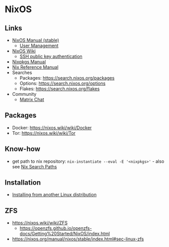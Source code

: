 # NixOS

## Links

- [NixOS Manual (stable)](https://nixos.org/manual/nixos/stable/)
  - [User Management](https://nixos.org/manual/nixos/stable/index.html#sec-user-management)
- [NixOS Wiki](https://nixos.wiki/wiki/Main_Page)
  - [SSH public key authentication](https://nixos.wiki/wiki/SSH_public_key_authentication)
- [Nixpkgs Manual](https://nixos.org/manual/nixpkgs/stable/)
- [Nix Reference Manual](https://nixos.org/manual/nix/stable/)
- Searches
  - Packages: https://search.nixos.org/packages
  - Options: https://search.nixos.org/options
  - Flakes: https://search.nixos.org/flakes
- Community
  - [Matrix Chat](https://matrix.to/#/#community:nixos.org)

## Packages

- Docker: https://nixos.wiki/wiki/Docker
- Tor: https://nixos.wiki/wiki/Tor

## Know-how

- get path to nix repository: `nix-instantiate --eval -E '<nixpkgs>'` - also see [Nix Search Paths](https://nixos.org/guides/nix-pills/nix-search-paths.html)

## Installation

- [Installing from another Linux distribution](https://nixos.org/manual/nixos/stable/#sec-installing-from-other-distro)

## ZFS

- https://nixos.wiki/wiki/ZFS
  - https://openzfs.github.io/openzfs-docs/Getting%20Started/NixOS/index.html
- https://nixos.org/manual/nixos/stable/index.html#sec-linux-zfs
